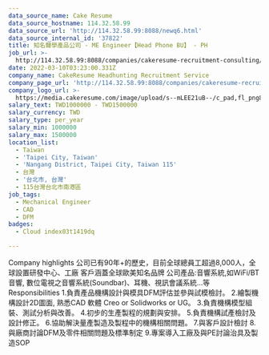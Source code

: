 ```yaml
---
data_source_name: Cake Resume
data_source_hostname: 114.32.58.99
data_source_url: 'http://114.32.58.99:8088/newq6.html'
data_source_internal_id: '37822'
title: 知名聲學產品公司 - ME Engineer【Head Phone BU】 - PH
job_url: >-
  http://114.32.58.99:8088/companies/cakeresume-recruitment-consulting/jobs/8fdca9
date: 2022-03-10T03:23:00.331Z
company_name: CakeResume Headhunting Recruitment Service
company_page_url: 'http://114.32.58.99:8088/companies/cakeresume-recruitment-consulting'
company_logo_url: >-
  https://media.cakeresume.com/image/upload/s--mLEE21uB--/c_pad,fl_png8,h_200,w_200/v1620881212/vdbipassrdfr8omwzeq6.png
salary_text: TWD1000000 - TWD1500000
salary_currency: TWD
salary_type: per_year
salary_min: 1000000
salary_max: 1500000
location_list:
  - Taiwan
  - 'Taipei City, Taiwan'
  - 'Nangang District, Taipei City, Taiwan 115'
  - 台灣
  - '台北市, 台灣'
  - 115台灣台北市南港區
job_tags:
  - Mechanical Engineer
  - CAD
  - DFM
badges:
  - Cloud index03t1419dq

---
```


Company highlights 公司已有90年+的歷史，目前全球總員工超過8,000人，全球設置研發中心、工廠 客戶涵蓋全球歐美知名品牌 公司產品:音響系統,如WiFi/BT 音響, 數位電視之音響系統(Soundbar)、耳機、視訊會議系統...等 Responsibilities 1.負責產品機構設計與模具DFM評估並參與試模檢討。 2.繪製機構設計2D圖面, 熟悉CAD 軟體 Creo or Solidworks or UG。 3.負責機構模型組裝、測試分析與改善。 4.初步的生產製程的規劃與安排。 5.負責機構試產檢討及設計修正。 6.協助解決量產製造及製程中的機構相關問題。 7.與客戶設計檢討 8.與廠商討論DFM及零件相關問題及標準制定 9.專案導入工廠及與PE討論治具及製造SOP
